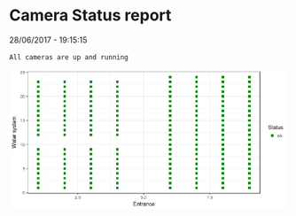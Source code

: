 Camera Status report
================
28/06/2017 - 19:15:15

    All cameras are up and running

![](camreport_files/figure-markdown_github/unnamed-chunk-2-1.png)
